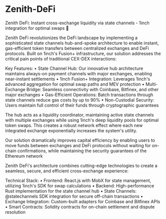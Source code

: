 # Zenith-DeFi
Zenith DeFi: Instant cross-exchange liquidity via state channels - 1inch integration for optimal swaps 🚀


Zenith DeFi revolutionizes the DeFi landscape by implementing a sophisticated state channels hub-and-spoke architecture to enable instant, gas-efficient token transfers between centralized exchanges and DeFi protocols. Built on 1inch's Fusion+ infrastructure, our solution addresses the critical pain points of traditional CEX-DEX interactions:

Key Features:
• State Channel Hub: Our innovative hub architecture maintains always-on payment channels with major exchanges, enabling near-instant settlements
• 1inch Fusion+ Integration: Leverages 1inch's advanced aggregation for optimal swap paths and MEV protection
• Multi-Exchange Bridge: Seamless connectivity with Coinbase, Bitfinex, and other major exchanges
• Gas-Efficient Operations: Batch transactions through state channels reduce gas costs by up to 90%
• Non-Custodial Security: Users maintain full control of their funds through cryptographic guarantees

The hub acts as a liquidity coordinator, maintaining active state channels with multiple exchanges while using 1inch's deep liquidity pools for optimal token swaps. This creates a robust network effect where each new integrated exchange exponentially increases the system's utility.

Our solution dramatically improves capital efficiency by enabling users to move funds between exchanges and DeFi protocols without waiting for on-chain confirmations, while maintaining the security guarantees of the Ethereum network


Zenith DeFi's architecture combines cutting-edge technologies to create a seamless, secure, and efficient cross-exchange experience:

Technical Stack:
• Frontend: React.js with MobX for state management, utilizing 1inch's SDK for swap calculations
• Backend: High-performance Rust implementation for the state channel hub
• State Channels: @statechannels SDK integration for secure off-chain transactions
• Exchange Integration: Custom-built adapters for Coinbase and Bitfinex APIs
• Smart Contracts: Solidity contracts for on-chain settlement and dispute resolution

